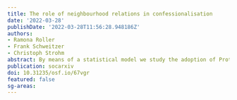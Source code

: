 ```yaml
---
title: The role of neighbourhood relations in confessionalisation
date: '2022-03-28'
publishDate: '2022-03-28T11:56:28.948186Z'
authors:
- Ramona Roller
- Frank Schweitzer
- Christoph Strohm
abstract: By means of a statistical model we study the adoption of Protestantism duringthe Reformation for 262 territories of the Holy Roman Empire. Our unit of analysisis a territory and the dependent variable indicates whether and when the territ-orial ruler adopted Protestantism. The independent variables are based on seventheoretical factors that historiographical research has identified to be importantfor the adoption of Protestantism, and on neighbourhood relations. We use anEvent History Model to track changes in the variables over time and compute theimportance of each driving factor. Our results reveal that geographic neighbour-hood relations explain the adoption of Protestantism best. The more neighbourshad become protestant in the recent past, the more likely is a territory to becomeprotestant itself. This effect is strongest for weak territories, which may point to-wards a strategic hesitation to adopt Protestantism in politically uncertain times
publication: socarxiv
doi: 10.31235/osf.io/67vgr
featured: false
sg-areas:
---
```

